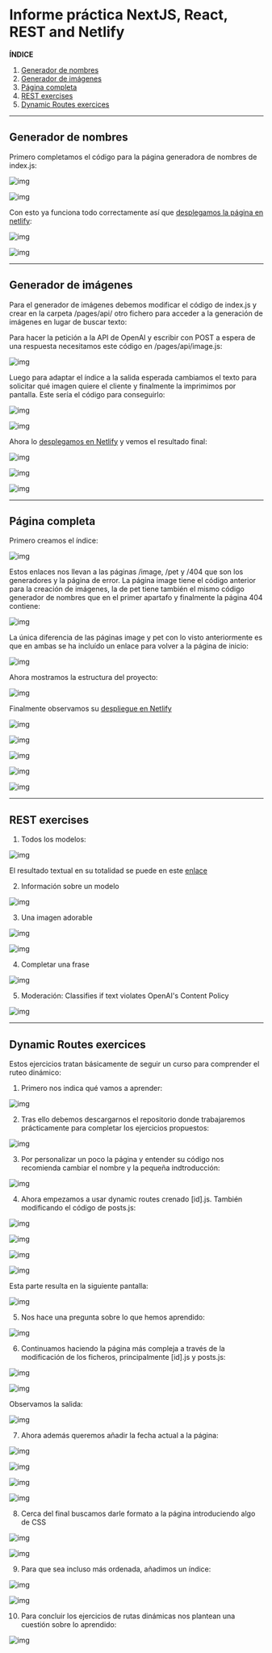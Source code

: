 # Informe práctica NextJS, React, REST and Netlify
  
**ÍNDICE**
1. [Generador de nombres](#id1)
2. [Generador de imágenes](#id2)
3. [Página completa](#id5)
4. [REST exercises](#id3)
5. [Dynamic Routes exercices](#id4)
  

***
## Generador de nombres<a name="id1"></a>

Primero completamos el código para la página generadora de nombres de index.js:

![img](./docs/images/gen_text1.png)

![img](./docs/images/gen_text2.png)

Con esto ya funciona todo correctamente así que [desplegamos la página en netlify](https://inspiring-cocada-308318.netlify.app/):

![img](./docs/images/pag_nombres.png)

![img](./docs/images/pag_nombres2.png)


***
## Generador de imágenes<a name="id2"></a>

Para el generador de imágenes debemos modificar el código de index.js y crear en la carpeta /pages/api/ otro fichero para acceder a la generación de imágenes en lugar de buscar texto:

Para hacer la petición a la API de OpenAI y escribir con POST a espera de una respuesta necesitamos este código en /pages/api/image.js:

![img](./docs/images/imagejs.png)

Luego para adaptar el índice a la salida esperada cambiamos el texto para solicitar qué imagen quiere el cliente y finalmente la imprimimos por pantalla. Este sería el código para conseguirlo:

![img](./docs/images/img_gen1.png)

![img](./docs/images/img_gen2.png)

Ahora lo [desplegamos en Netlify](https://luxury-salmiakki-11bec4.netlify.app/) y vemos el resultado final:

![img](./docs/images/pag_img1.png)

![img](./docs/images/pag_img2.png)

![img](./docs/images/pag_img3.png)

***
## Página completa<a name="id5"></a>

Primero creamos el índice:

![img](./docs/images/index.png)

Estos enlaces nos llevan a las páginas /image, /pet y /404 que son los generadores y la página de error. La página image tiene el código anterior para la creación de imágenes, la de pet tiene también el mismo código generador de nombres que en el primer apartafo y finalmente la página 404 contiene:

![img](./docs/images/404.png)

La única diferencia de las páginas image y pet con lo visto anteriormente es que en ambas se ha incluído un enlace para volver a la página de inicio:

![img](./docs/images/ini.png)

Ahora mostramos la estructura del proyecto:

![img](./docs/images/estructura.png)

Finalmente observamos su [despliegue en Netlify](https://grand-strudel-87fb30.netlify.app/)

![img](./docs/images/final_site1.png)

![img](./docs/images/final_site2.png)

![img](./docs/images/final_site3.png)

![img](./docs/images/final_site4.png)

![img](./docs/images/final_site5.png)

***
## REST exercises<a name="id3"></a>

1. Todos los modelos:

![img](./docs/images/all_models.png)

El resultado textual en su totalidad se puede en este [enlace](./docs/src/all_models.txt)

2. Información sobre un modelo

![img](./docs/images/one_model.png)

3. Una imagen adorable

![img](./docs/images/cute_img_texto.png)

![img](./docs/images/cute_img.png)

4. Completar una frase

![img](./docs/images/completion.png)

5. Moderación: Classifies if text violates OpenAI's Content Policy

![img](./docs/images/moderation.png)

***
## Dynamic Routes exercices<a name="id4"></a>

Estos ejercicios tratan básicamente de seguir un curso para comprender el ruteo dinámico:
1. Primero nos indica qué vamos a aprender:

![img](./docs/images/DR1.png)

2. Tras ello debemos descargarnos el repositorio donde trabajaremos prácticamente para completar los ejercicios propuestos:

![img](./docs/images/DR2.png)

3. Por personalizar un poco la página y entender su código nos recomienda cambiar el nombre y la pequeña indtroducción:

![img](./docs/images/DR3.png)

4. Ahora empezamos a usar dynamic routes crenado [id].js. También modificando el código de posts.js:

![img](./docs/images/DR4.png)

![img](./docs/images/DR5.png)

![img](./docs/images/DR6.png)

![img](./docs/images/DR7.png)

Esta parte resulta en la siguiente pantalla:

![img](./docs/images/DR8.png)

5. Nos hace una pregunta sobre lo que hemos aprendido:

![img](./docs/images/DR9.png)

6. Continuamos haciendo la página más compleja a través de la modificación de los ficheros, principalmente [id].js y posts.js:

![img](./docs/images/DR10.png)

![img](./docs/images/DR11.png)

Observamos la salida:

![img](./docs/images/DR12.png)

7. Ahora además queremos añadir la fecha actual a la página:

![img](./docs/images/DR13.png)

![img](./docs/images/DR14.png)

![img](./docs/images/DR15.png)

![img](./docs/images/DR16.png)

8. Cerca del final buscamos darle formato a la página introduciendo algo de CSS

![img](./docs/images/DR17.png)

![img](./docs/images/DR18.png)

9. Para que sea incluso más ordenada, añadimos un índice:

![img](./docs/images/DR19.png)

![img](./docs/images/DR20.png)

10. Para concluir los ejercicios de rutas dinámicas nos plantean una cuestión sobre lo aprendido:

![img](./docs/images/DR21.png)
